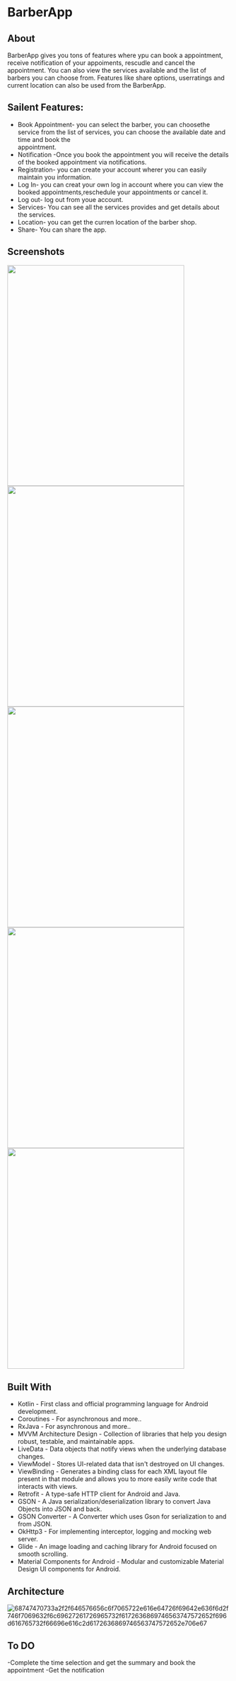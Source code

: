 # BarberApp


## About
BarberApp gives you tons of features where ypu can book a appointment, receive notification of your appoiments, rescudle and cancel the appointment. You can also view the services available and the list of barbers you can choose from. Features like share options, userratings and current location can also be used from the BarberApp.

## Sailent Features:
- Book Appointment- you can select the barber, you can choosethe service from the list of services, you can choose the available date and time and book the      
appointment.
- Notification -Once you book the appointment you will receive the details of the booked appointment via notifications.
- Registration- you can create your account wherer you can easily maintain you information.
- Log In- you can creat your own log in account where you can view the booked appointments,reschedule your appointments or cancel it.
- Log out- log out from youe account.
- Services- You can see all the services provides and get details about the services.
- Location- you can get the curren location of the barber shop.
- Share- You can share the app.


 ## Screenshots
<img width=400 height=500 src=https://user-images.githubusercontent.com/28910395/184248299-478b85d8-6147-40bc-9967-bc47d3d6f743.png>
 <img width=400 height=500 src=https://user-images.githubusercontent.com/28910395/184248434-658dc540-b019-45ef-bcd1-b9e2c6a40e57.png>
<img width=400 height=500 src=https://user-images.githubusercontent.com/28910395/184248661-08016295-05db-4634-821c-79b699964a45.png>
<img width=400 height=500 src=https://user-images.githubusercontent.com/28910395/184249570-be47b935-b705-4137-a568-8f06b9179301.png>
<img height=500 width=400 src=https://user-images.githubusercontent.com/28910395/184250327-ae6a062d-b6b5-468d-afca-c7db7b4f0faf.png>

 
 ## Built With
 
- Kotlin - First class and official programming language for Android development.
- Coroutines - For asynchronous and more..
- RxJava - For asynchronous and more..
- MVVM Architecture Design - Collection of libraries that help you design robust, testable, and maintainable apps.
- LiveData - Data objects that notify views when the underlying database changes.
- ViewModel - Stores UI-related data that isn't destroyed on UI changes.
- ViewBinding - Generates a binding class for each XML layout file present in that module and allows you to more easily write code that interacts with views.
- Retrofit - A type-safe HTTP client for Android and Java.
- GSON - A Java serialization/deserialization library to convert Java Objects into JSON and back.
- GSON Converter - A Converter which uses Gson for serialization to and from JSON.
- OkHttp3 - For implementing interceptor, logging and mocking web server.
- Glide - An image loading and caching library for Android focused on smooth scrolling.
- Material Components for Android - Modular and customizable Material Design UI components for Android.
 
 
 ## Architecture
 ![68747470733a2f2f646576656c6f7065722e616e64726f69642e636f6d2f746f7069632f6c69627261726965732f6172636869746563747572652f696d616765732f66696e616c2d6172636869746563747572652e706e67](https://user-images.githubusercontent.com/28910395/184237640-55123f7d-fe2f-49e7-9adf-d5c8bbdfe82d.png)
 
 
 
 ## To DO
 -Complete the time selection and get the summary and book the appointment
-Get the notification
